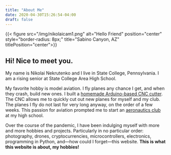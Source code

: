 ```yaml
---
title: "About Me"
date: 2020-04-30T15:26:54-04:00
draft: false
---
```

{{< figure src="/img/nikolaicam1.png" alt="Hello Friend" position="center" style="border-radius: 8px;" title="Sabino Canyon, AZ" titlePosition="center">}}

## Hi! Nice to meet you.

My name is Nikolai Nekrutenko and I live in State College, Pennsylvania. I am a rising senior at State College Area High School.

My favorite hobby is model aviation. I fly planes any chance I get, and when they crash, build new ones. I built a [homemade Arduino-based CNC cutter](https://nikolaiteslovich.github.io/shmac/posts/2020/01/flite-test-tiny-trainer-kits/). The CNC allows me to quickly cut out new planes for myself and my club. The planes I fly do not last for very long anyway, on the order of a few weeks. This passion for aviation prompted me to start an [aeronautics club](https://nikolaiteslovich.github.io/shmac/) at my high school.

Over the course of the pandemic, I have been indulging myself with more and more hobbies and projects. Particularly in no particular order: photography, drones, cryptocurrencies, microcontrollers, electronics, programming in Python, and—how could I forget—this website. **This is what this website is about, my hobbies!**
